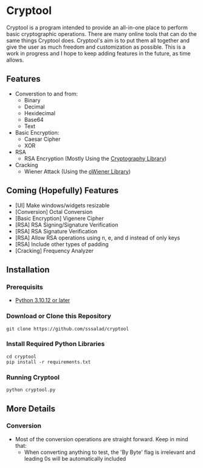 # Cryptool

Cryptool is a program intended to provide an all-in-one place to perform basic cryptographic operations. There are many online tools that can do the same things Cryptool does. Cryptool's aim is to put them all together and give the user as much freedom and customization as possible. This is a work in progress and I hope to keep adding features in the future, as time allows.

## Features
* Converstion to and from:
    * Binary
    * Decimal
    * Hexidecimal
    * Base64
    * Text
* Basic Encryption:
    * Caesar Cipher
    * XOR
* RSA
    * RSA Encryption (Mostly Using the [Cryptography Library](https://github.com/pyca/cryptography))
* Cracking
    * Wiener Attack (Using the [oWiener Library](https://github.com/orisano/owiener))



## Coming (Hopefully) Features
* [UI] Make windows/widgets resizable
* [Conversion] Octal Conversion
* [Basic Encryption] Vigenere Cipher
* [RSA] RSA Signing/Signature Verification
* [RSA] RSA Signature Verification
* [RSA] Allow RSA operations using n, e, and d instead of only keys
* [RSA] Include other types of padding
* [Cracking] Frequency Analyzer 

## Installation 
### Prerequisits
* [Python 3.10.12 or later](https://www.python.org/downloads/)

### Download or Clone this Repository
```
git clone https://github.com/sssalad/cryptool
```

### Install Required Python Libraries
```
cd cryptool
pip install -r requirements.txt
```

### Running Cryptool
```
python cryptool.py
```

## More Details
### Conversion
* Most of the conversion operations are straight forward. Keep in mind that:
  * When converting anything to test, the 'By Byte' flag is irrelevant and leading 0s will be automatically included